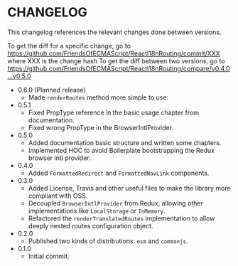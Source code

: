 # CHANGELOG

This changelog references the relevant changes done between versions.

To get the diff for a specific change, go to https://github.com/FriendsOfECMAScript/ReactI18nRouting/commit/XXX where XXX is the change hash 
To get the diff between two versions, go to https://github.com/FriendsOfECMAScript/ReactI18nRouting/compare/v0.4.0...v0.5.0

* 0.6.0 (Planned release)
    * Made `renderRoutes` method more simple to use.
* 0.5.1
    * Fixed PropType reference in the basic usage chapter from documentation.
    * Fixed wrong PropType in the BrowserIntlProvider.
* 0.5.0
    * Added documentation basic structure and written some chapters.
    * Implemented HOC to avoid Boilerplate bootstrapping the Redux browser intl provider.
* 0.4.0
    * Added `FormattedRedirect` and `FormattedNavLink` components.
* 0.3.0
    * Added License, Travis and other useful files to make the library more compliant with OSS.
    * Decoupled `BrowserIntlProvider` from Redux, allowing other implementations like `LocalStorage` or `InMemory`.
    * Refactored the `renderTranslatedRoutes` implementation to allow deeply nested routes configuration object.
* 0.2.0
    * Published two kinds of distributions: `esm` and `commonjs`.
* 0.1.0
    * Initial commit.

